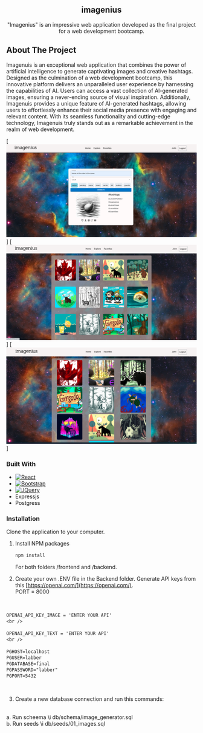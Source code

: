 
  <h2 align="center"><b>imagenius</b></h2>

  <p align="center"> "Imagenius" is an impressive web application developed as the final project for a web development bootcamp.

## About The Project
<p>Imagenuis is an exceptional web application that combines the power of artificial intelligence to generate captivating images and creative hashtags. Designed as the culmination of a web development bootcamp, this innovative platform delivers an unparalleled user experience by harnessing the capabilities of AI. Users can access a vast collection of AI-generated images, ensuring a never-ending source of visual inspiration. Additionally, Imagenuis provides a unique feature of AI-generated hashtags, allowing users to effortlessly enhance their social media presence with engaging and relevant content. With its seamless functionality and cutting-edge technology, Imagenuis truly stands out as a remarkable achievement in the realm of web development.</p>

[![Main Page](img-md/main.png)]
[![Latest images page](img-md/explore.png)]
[![Favorite Page](img-md/favorite.png)]


### Built With



* [![React][React.js]][React-url]
* [![Bootstrap][Bootstrap.com]][Bootstrap-url]
* [![JQuery][JQuery.com]][JQuery-url]
* Expressjs
* Postgress


### Installation

Clone the application to your computer. 
1. Install NPM packages
   ```sh
   npm install
   ```
   For both folders /frontend and /backend.

2. Create your own .ENV file in the Backend folder. Generate API keys from this [https://openai.com/](https://openai.com/).
   <br />
 PORT = 8000
<br />

    OPENAI_API_KEY_IMAGE = 'ENTER YOUR API'
    <br />

    OPENAI_API_KEY_TEXT = 'ENTER YOUR API'
    <br />

    PGHOST=localhost
    PGUSER=labber
    PGDATABASE=final
    PGPASSWORD="labber"
    PGPORT=5432
<br />

3. Create a new database connection and run this commands:
<br />
   a. Run scheema \i db/schema/image_generator.sql
<br />
   b. Run seeds  \i db/seeds/01_images.sql







[React.js]: https://img.shields.io/badge/React-20232A?style=for-the-badge&logo=react&logoColor=61DAFB
[React-url]: https://reactjs.org/

[Bootstrap.com]: https://img.shields.io/badge/Bootstrap-563D7C?style=for-the-badge&logo=bootstrap&logoColor=white
[Bootstrap-url]: https://getbootstrap.com
[JQuery.com]: https://img.shields.io/badge/jQuery-0769AD?style=for-the-badge&logo=jquery&logoColor=white
[JQuery-url]: https://jquery.com 
